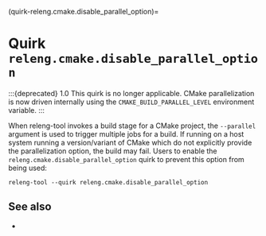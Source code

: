 (quirk-releng.cmake.disable_parallel_option)=
# Quirk `releng.cmake.disable_parallel_option`

:::{deprecated} 1.0
This quirk is no longer applicable. CMake parallelization is now driven
internally using the `CMAKE_BUILD_PARALLEL_LEVEL` environment variable.
:::

When releng-tool invokes a build stage for a CMake project, the `--parallel`
argument is used to trigger multiple jobs for a build. If running on a host
system running a version/variant of CMake which do not explicitly provide the
parallelization option, the build may fail. Users to enable the
`releng.cmake.disable_parallel_option` quirk to prevent this option from being
used:

```
releng-tool --quirk releng.cmake.disable_parallel_option
```

## See also

- [](quirks)
